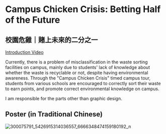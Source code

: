 # Campus Chicken Crisis: Betting Half of the Future 

## 校園危雞｜賭上未來的二分之一

[Introduction Video](https://youtu.be/LCSyyrT7GcY)

Currently, there is a problem of misclassification in the waste sorting facilities on campus, mainly due to students' lack of knowledge about whether the waste is recyclable or not, despite having environmental awareness. Through the "Campus Chicken Crisis" timed campus tour, students from various schools are encouraged to correctly sort their waste to earn points, and promote correct environmental knowledge on campus.

I am responsible for the parts other than graphic design.

## Poster (in Traditional Chinese)
![300075791_5426915314036557_6666348474159180192_n](https://user-images.githubusercontent.com/53983924/224392121-d78f5efb-31dc-4a30-8601-ddff9e1f8527.jpg)
